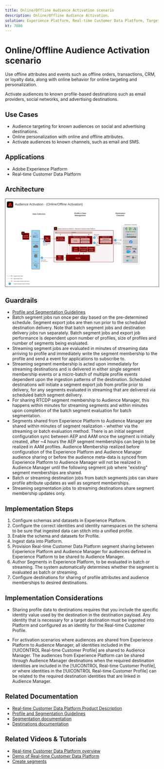 ```yaml
---
title: Online/Offline Audience Activation scenario
description: Online/Offline Audience Activation.
solution: Experience Platform, Real-time Customer Data Platform, Target, Audience Manager, Analytics, Experience Cloud Services, Data Collection
kt: 7086
---
```


# Online/Offline Audience Activation scenario

Use offline attributes and events such as offline orders, transactions, CRM, or loyalty data, along with online behavior for online targeting and personalization.

Activate audiences to known profile-based destinations such as email providers, social networks, and advertising destinations. 

## Use Cases

* Audience targeting for known audiences on social and advertising destinations.
* Online personalization with online and offline attributes.
* Activate audiences to known channels, such as email and SMS.

## Applications

* Adobe Experience Platform
* Real-time Customer Data Platform

## Architecture

<img src="assets/onoff.svg" alt="Reference architecture for the Online/Offline Audience Activation scenario" style="border:1px solid #4a4a4a" />

## Guardrails

* [Profile and Segmentation Guidelines](https://experienceleague.adobe.com/docs/experience-platform/profile/guardrails.html?lang=en)
* Batch segment jobs run once per day based on the pre-determined schedule. Segment export jobs are then run prior to the scheduled destination delivery. Note that batch segment jobs and destination delivery jobs run separately. Batch segment jobs and export job performance is dependent upon number of profiles, size of profiles and number of segments being evaluated.
* Streaming segment jobs are evaluated in minutes of streaming data arriving to profile and immediately write the segment membership to the profile and send a event for applications to subscribe to.
* Streaming segment membership is acted upon immediately for streaming destinations and is delivered in either single segment membership events or a micro-batch of multiple profile events dependent upon the ingestion patterns of the destination. Scheduled destinations will initiate a segment export job from profile prior to delivery, for any segments evaluated in streaming that are delivered via scheduled batch segment delivery.
* For sharing RTCDP segment membership to Audience Manager, this happens within minutes for streaming segments and within minutes upon completion of the batch segment evaluation for batch segmentation.
* Segments shared from Experience Platform to Audience Manager are shared within minutes of segment realization - whether via the streaming or batch evaluation method. There is an initial segment configuration sync between AEP and AAM once the segment is initially created, after ~4 hours the AEP segment memberships can begin to be realized in AAM profiles. Audience Membership realized before configuration of the Experience Platform and Audience Manager audience sharing or before the audience meta-data is synced from Experience Platform to Audience Manager will not be realized in Audience Manager until the following segment job where "existing" segment memberships are shared.
* Batch or streaming destination jobs from batch segments jobs can share profile attribute updates as well as segment memberships.
* Streaming segmentation jobs to streaming destinations share segment membership updates only. 

## Implementation Steps

1. Configure schemas and datasets in Experience Platform.
1. Configure the correct identities and identity namespaces on the schema to be sure that ingested data can stitch into a unified profile.
1. Enable the schema and datasets for Profile. 
1. Ingest data into Platform.
1. Provision Real-time Customer Data Platform segment sharing between Experience Platform and Audience Manager for audiences defined in Experience Platform to be shared to Audience Manager.
1. Author Segments in Experience Platform, to be evaluated in batch or streaming. The system automatically determines whether the segment is evaluated as batch or streaming.
1. Configure destinations for sharing of profile attributes and audience memberships to desired destinations.

## Implementation Considerations

* Sharing profile data to destinations requires that you include the specific identity value used by the destination in the destination payload. Any identity that is necessary for a target destination must be ingested into Platform and configured as an identity for the Real-time Customer Profile.

* For activation scenarios where audiences are shared from Experience Platform to Audience Manager, all identities included in the [!UICONTROL Real-time Customer Profile] are shared to Audience Manager. The audiences from Experience Platform can be shared through Audience Manager destinations when the required destination identities are included in the [!UICONTROL Real-time Customer Profile], or where identities in the [!UICONTROL Real-time Customer Profile] can be related to the required destination identities that are linked in Audience Manager.

## Related Documentation

* [Real-time Customer Data Platform Product Description](https://helpx.adobe.com/legal/product-descriptions/real-time-customer-data-platform.html)
* [Profile and Segmentation Guidelines](https://experienceleague.adobe.com/docs/experience-platform/profile/guardrails.html?lang=en)
* [Segmentation documentation](https://experienceleague.adobe.com/docs/experience-platform/segmentation/api/streaming-segmentation.html)
* [Destinations documentation](https://experienceleague.adobe.com/docs/experience-platform/destinations/catalog/overview.html)

## Related Videos & Tutorials

* [Real-time Customer Data Platform overview](https://experienceleague.adobe.com/docs/platform-learn/tutorials/application-services/rtcdp/understanding-the-real-time-customer-data-platform.html)
* [Demo of Real-time Customer Data Platform](https://experienceleague.adobe.com/docs/platform-learn/tutorials/application-services/rtcdp/demo.html)
* [Create segments](https://experienceleague.adobe.com/docs/platform-learn/tutorials/segments/create-segments.html)